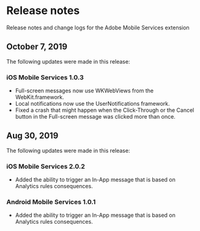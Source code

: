 # Release notes
Release notes and change logs for the Adobe Mobile Services extension

## October 7, 2019
The following updates were made in this release:

### iOS Mobile Services 1.0.3
* Full-screen messages now use WKWebViews from the WebKit.framework.
* Local notifications now use the UserNotifications framework.
* Fixed a crash that might happen when the Click-Through or the Cancel button in the Full-screen message was clicked more than once.

## Aug 30, 2019
The following updates were made in this release:

### iOS Mobile Services 2.0.2
* Added the ability to trigger an In-App message that is based on Analytics rules consequences.

### Android Mobile Services 1.0.1
* Added the ability to trigger an In-App message that is based on Analytics rules consequences.

